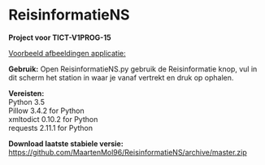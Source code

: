 # ReisinformatieNS
<b>Project voor TICT-V1PROG-15</b>

<a href="https://github.com/MaartenMol96/ReisinformatieNS/wiki">Voorbeeld afbeeldingen applicatie:</a>

<b>Gebruik:</b>
Open ReisinformatieNS.py gebruik de Reisinformatie knop, vul in dit scherm het station in waar je vanaf vertrekt en druk op ophalen.

<b>Vereisten:</b><br>
Python 3.5<br>
Pillow 3.4.2 for Python<br>
xmltodict 0.10.2 for Python<br>
requests 2.11.1 for Python

<b>Download laatste stabiele versie:</b> https://github.com/MaartenMol96/ReisinformatieNS/archive/master.zip
